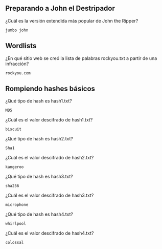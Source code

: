 ## Preparando a John el Destripador

¿Cuál es la versión extendida más popular de John the Ripper?

    jumbo john

## Wordlists

¿En qué sitio web se creó la lista de palabras rockyou.txt a partir de una infracción?

    rockyou.com

## Rompiendo hashes básicos

¿Qué tipo de hash es hash1.txt?
    
    MD5

¿Cuál es el valor descifrado de hash1.txt?
 
    biscuit

¿Qué tipo de hash es hash2.txt?
 
    Sha1

¿Cuál es el valor descifrado de hash2.txt?
 
    kangeroo

¿Qué tipo de hash es hash3.txt?
 
    sha256

¿Cuál es el valor descifrado de hash3.txt?
 
    microphone

¿Qué tipo de hash es hash4.txt?
 
    whirlpool

¿Cuál es el valor descifrado de hash4.txt?
 
    colossal


